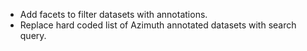 - Add facets to filter datasets with annotations.
- Replace hard coded list of Azimuth annotated datasets with search query.
